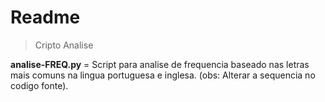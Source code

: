 # Readme

> Cripto Analise

****analise-FREQ.py**** = Script para analise de frequencia baseado nas letras mais comuns na 
lingua portuguesa e inglesa. (obs: Alterar a sequencia no codigo fonte).
